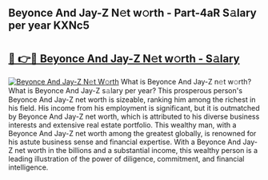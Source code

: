## Beyonce And Jay-Z N𝚎t w𝚘rth - Part-4aR S𝚊lary per year KXNc5

# <h2><a href="http://gc2max.nevu.top/?p=Beyonce+And+Jay-Z">🔗 👉🔴 Beyonce And Jay-Z N𝚎t w𝚘rth - S𝚊lary</a></h2>

[![Beyonce And Jay-Z N𝚎t W𝚘rth](https://i.imgur.com/Oavwk0R.jpeg)](http://gc2max.nevu.top/?p=Beyonce+And+Jay-Z)
What is Beyonce And Jay-Z n𝚎t w𝚘rth? What is Beyonce And Jay-Z s𝚊lary per year?
This prosperous person's Beyonce And Jay-Z net worth is sizeable, ranking him among the richest in his field. His income from his employment is significant, but it is outmatched by Beyonce And Jay-Z net worth, which is attributed to his diverse business interests and extensive real estate portfolio. This wealthy man, with a Beyonce And Jay-Z net worth among the greatest globally, is renowned for his astute business sense and financial expertise. With a Beyonce And Jay-Z net worth in the billions and a substantial income, this wealthy person is a leading illustration of the power of diligence, commitment, and financial intelligence.

